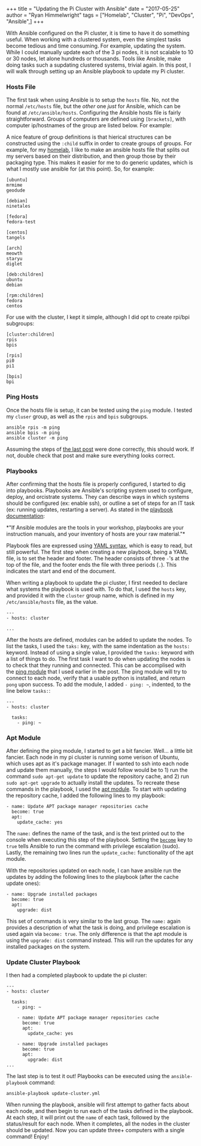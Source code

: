 +++
title = "Updating the Pi Cluster with Ansible"
date = "2017-05-25"
author = "Ryan Himmelwright"
tags = ["Homelab", "Cluster", "Pi", "DevOps", "Ansible",]
+++

With Ansible configured on the Pi cluster, it is time to have it do something useful. When working with a clustered system, even the simplest tasks become tedious and time consuming. For example, updating the system. While I could manually update each of the 3 pi nodes, it is not scalable to 10 or 30 nodes, let alone hundreds or thousands. Tools like Ansible, make doing tasks such a supdating clustered systems, trivial again. In this post, I will walk through setting up an Ansible playbook to update my Pi cluster.

<!-- more -->

### Hosts File
The first task when using Ansible is to setup the `hosts` file. No, not the normal `/etc/hosts` file, but the *other* one *just* for Ansible, which can be found at `/etc/ansible/hosts`. Configuring the Ansible hosts file is fairly straightforward. Groups of computers are defined using `[brackets]`, with computer ip/hostnames of the group are listed below. For example:

A nice feature of group definitions is that hierical structures can be constructed using the `:child` suffix in order to create groups of groups. For example, for my [homelab](/pages/homelab), I like to make an ansible hosts file that splits out my servers based on their distribution, and then group those by their packaging type. This makes it easier for me to do generic updates, which is what I mostly use ansible for (at this point). So, for example:

```
[ubuntu]
mrmime
geodude

[debian]
ninetales

[fedora]
fedora-test

[centos]
tangels

[arch]
meowth
staryu
diglet

[deb:children]
ubuntu
debian

[rpm:children]
fedora
centos

```

For use with the cluster, I kept it simple, although I did opt to create rpi/bpi subgroups:

```
[cluster:children]
rpis
bpis

[rpis]
pi0
pi1

[bpis]
bpi
```

### Ping Hosts
Once the hosts file is setup, it can be tested using the `ping` module. I tested my `cluser` group, as well as the `rpis` and `bpis` subgroups.


```
ansible rpis -m ping
ansible bpis -m ping
ansible cluster -m ping
```

Assuming the steps of [the last post](/post/Ansible-On-Pi-Cluster) were done correctly, this should work. If not, double check that post and make sure everything looks correct.

### Playbooks
After confirming that the hosts file is properly configured, I started to dig into playbooks. Playbooks are Ansible's scripting system used to configure, deploy, and orcistrate systems. They can describe ways in which systems should be configured (ex: enable ssh), or outline a set of steps for an IT task (ex: running updates, restarting a server). As stated in the [playbook documentation](https://docs.ansible.com/ansible/playbooks.html):

<div id="post-quote">
*"If Ansible modules are the tools in your workshop, playbooks are your instruction manuals, and your inventory of hosts are your raw material."*
</div>

Playbook files are expressed using [YAML syntax](https://docs.ansible.com/ansible/YAMLSyntax.html), which is easy to read, but still powerful. The first step when creating a new playbook, being a YAML file, is to set the header and footer. The header consists of three `-`'s at the top of the file, and the footer ends the file with three periods (`.`). This indicates the start and end of the document.

When writing a playbook to update the pi cluster, I first needed to declare what systems the playbook is used with. To do that, I used the `hosts` key, and provided it with the `cluster` group name, which is defined in my `/etc/ansible/hosts` file, as the value.

```
---
- hosts: cluster

...
```

After the hosts are defined, modules can be added to update the nodes. To list the tasks, I used the `taks:` key, with the same indentation as the `hosts:` keyword. Instead of using a single value, I provided the `tasks:` keyword with a list of things to do. The first task I want to do when updating the nodes is to check that they running and connected. This can be accomplised with the [ping module](https://docs.ansible.com/ansible/ping_module.html) that I used earlier in the post. The ping module will try to connect to each node, verify that a usable python is installed, and return `pong` upon success. To add the module, I added `- ping: ~`, indented, to the line below `tasks:`:

```
---
- hosts: cluster

  tasks:
    - ping: ~
```

### Apt Module
After defining the ping module, I started to get a bit fancier. Well... a little bit fancier. Each node in my pi cluster is running some verison of Ubuntu, which uses apt as it's package manager. If I wanted to ssh into each node and update them manually, the steps I would follow would be to 1) run the command `sudo apt-get update` to update the repository cache, and 2) run `sudo apt-get upgrade` to actually install the updates. To recreate these commands in the playbook, I used the [apt module](https://docs.ansible.com/ansible/apt_module.html). To start with updating the repository cache, I added the following lines to my playbook:

```
- name: Update APT package manager repositories cache
  become: true
  apt:
    update_cache: yes
```

The `name:` defines the name of the task, and is the text printed out to the console when executing this step of the playbook. Setting the [`become`](https://docs.ansible.com/ansible/become.html) key to `true` tells Ansible to run the command with privilege escalation (sudo). Lastly, the remaining two lines run the `update_cache:` functionality of the apt module.

With the repositories updated on each node, I can have ansible run the updates by adding the following lines to the playbook (after the cache update ones):

```
- name: Upgrade installed packages
  become: true
  apt:
    upgrade: dist
```

This set of commands is very similar to the last group. The `name:` again provides a description of what the task is doing, and privilege escalation is used again via `become: true`. The only difference is that the apt module is using the `upgrade: dist` command instead. This will run the updates for any installed packages on the system.

### Update Cluster Playbook

I then had a completed playbook to update the pi cluster:

```
---
- hosts: cluster

  tasks:
    - ping: ~

    - name: Update APT package manager repositories cache
      become: true
      apt:
        update_cache: yes

    - name: Upgrade installed packages
      become: true
      apt:
        upgrade: dist
...

```

The last step is to test it out! Playbooks can be executed using the `ansible-playbook` command:

```
ansible-playbook update-cluster.yml
```

When running the playbook, ansible will first attempt to gather facts about each node, and then begin to run each of the tasks defined in the playbook. At each step, it will print out the `name` of each task, followed by the status/result for each node. When it completes, all the nodes in the cluster should be updated. Now you can update three+ computers with a single command! Enjoy!
